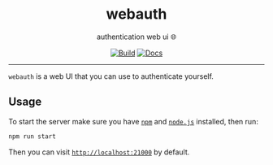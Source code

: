 <h1 align="center">webauth</h1>

<div align="center">

authentication web ui 🌐

[![Build](https://github.com/radio-aktywne/webauth/actions/workflows/build.yaml/badge.svg)](https://github.com/radio-aktywne/webauth/actions/workflows/build.yaml)
[![Docs](https://github.com/radio-aktywne/webauth/actions/workflows/docs.yaml/badge.svg)](https://github.com/radio-aktywne/webauth/actions/workflows/docs.yaml)

</div>

---

`webauth` is a web UI that you can use to authenticate yourself.

## Usage

To start the server make sure you have [`npm`](https://www.npmjs.com)
and [`node.js`](https://nodejs.org) installed, then run:

```sh
npm run start
```

Then you can visit [`http://localhost:21000`](http://localhost:21000) by
default.

